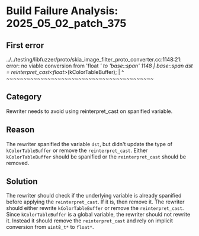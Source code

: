 # Build Failure Analysis: 2025_05_02_patch_375

## First error

../../testing/libfuzzer/proto/skia_image_filter_proto_converter.cc:1148:21: error: no viable conversion from 'float *' to 'base::span<float>'
 1148 |   base::span<float> dst = reinterpret_cast<float*>(kColorTableBuffer);
      |                     ^     ~~~~~~~~~~~~~~~~~~~~~~~~~~~~~~~~~~~~~~~~~~~

## Category
Rewriter needs to avoid using reinterpret_cast on spanified variable.

## Reason
The rewriter spanified the variable `dst`, but didn't update the type of `kColorTableBuffer` or remove the `reinterpret_cast`. Either `kColorTableBuffer` should be spanified or the `reinterpret_cast` should be removed.

## Solution
The rewriter should check if the underlying variable is already spanified before applying the `reinterpret_cast`. If it is, then remove it. The rewriter should either rewrite `kColorTableBuffer` or remove the `reinterpret_cast`. Since `kColorTableBuffer` is a global variable, the rewriter should not rewrite it. Instead it should remove the `reinterpret_cast` and rely on implicit conversion from `uint8_t*` to `float*`.